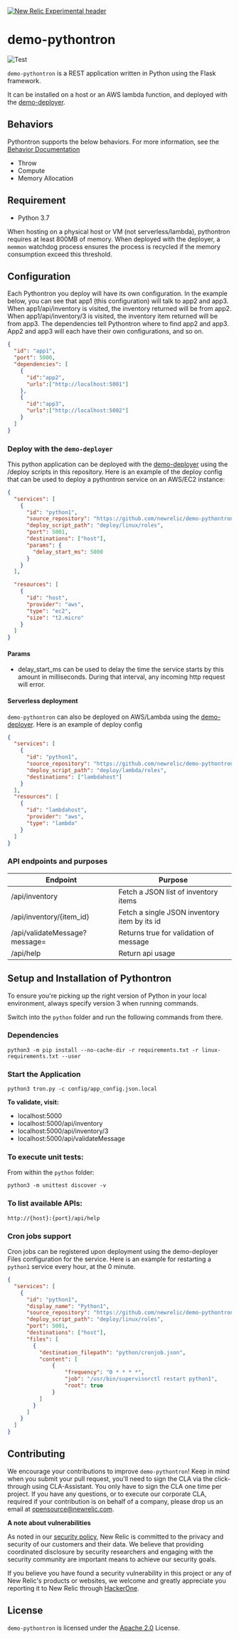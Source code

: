 [![New Relic Experimental header](https://github.com/newrelic/opensource-website/raw/master/src/images/categories/Experimental.png)](https://opensource.newrelic.com/oss-category/#new-relic-experimental)

# demo-pythontron

![Test](https://github.com/newrelic/demo-pythontron/workflows/Test/badge.svg?event=push)

`demo-pythontron` is a REST application written in Python using the Flask framework. 

It can be installed on a host or an AWS lambda function, and deployed with the [demo-deployer](https://github.com/newrelic/demo-deployer).


## Behaviors

Pythontron supports the below behaviors.
For more information, see the [Behavior Documentation](https://github.com/newrelic/demo-deployer/tree/main/documentation/developer/behaviors)

* Throw
* Compute
* Memory Allocation


## Requirement

* Python 3.7

When hosting on a physical host or VM (not serverless/lambda), pythontron requires at least 800MB of memory.
When deployed with the deployer, a `memmon` watchdog process ensures the process is recycled if the memory consumption exceed this threshold.


## Configuration

Each Pythontron you deploy will have its own configuration.  In the example below, you can see that app1 (this configuration) will talk to app2 and app3.  When app1/api/inventory is visited, the inventory returned will be from app2.  When app1/api/inventory/3 is visited, the inventory item returned will be from app3.  The dependencies tell Pythontron where to find app2 and app3. App2 and app3 will each have their own configurations, and so on.

```json
{
  "id": "app1",
  "port": 5000,
  "dependencies": [
    {
      "id":"app2",
      "urls":["http://localhost:5001"]
    },
    {
      "id":"app3",
      "urls":["http://localhost:5002"]
    }
  ]
}
```

### Deploy with the `demo-deployer`
This python application can be deployed with the [demo-deployer](https://github.com/newrelic/demo-deployer) using the /deploy scripts in this repository.
Here is an example of the deploy config that can be used to deploy a pythontron service on an AWS/EC2 instance:

```json
{
  "services": [
    {
      "id": "python1",
      "source_repository": "https://github.com/newrelic/demo-pythontron.git",
      "deploy_script_path": "deploy/linux/roles",
      "port": 5001,
      "destinations": ["host"],
      "params": {
        "delay_start_ms": 5000
      }
    }
  ],

  "resources": [
    {
      "id": "host",
      "provider": "aws",
      "type": "ec2",
      "size": "t2.micro"
    }
  ]
}
```

#### Params
* delay_start_ms can be used to delay the time the service starts by this amount in milliseconds. During that interval, any incoming http request will error.

#### Serverless deployment
`demo-pythontron` can also be deployed on AWS/Lambda using the [demo-deployer](https://github.com/newrelic/demo-deployer).
Here is an example of deploy config

```json
{
  "services": [
    {
      "id": "python1",
      "source_repository": "https://github.com/newrelic/demo-pythontron.git",
      "deploy_script_path": "deploy/lambda/roles",
      "destinations": ["lambdahost"]
    }
  ],
  "resources": [
    {
      "id": "lambdahost",
      "provider": "aws",
      "type": "lambda"
    }
  ]
}
```


### API endpoints and purposes

| Endpoint               | Purpose                                                                         |
| -----------------------| --------------------------------------------------------------------------------|
| /api/inventory             | Fetch a JSON list of inventory items          |
| /api/inventory/{item_id}   | Fetch a single JSON inventory item by its id      |
| /api/validateMessage?message=<message>  | Returns true for validation of message |
| /api/help                  | Return api usage       |


## Setup and Installation of Pythontron

To ensure you're picking up the right version of Python in your local environment, always specify version 3 when running commands.

Switch into the `python` folder and run the following commands from there.

### Dependencies

```
python3 -m pip install --no-cache-dir -r requirements.txt -r linux-requirements.txt --user
```

### Start the Application

```shell
python3 tron.py -c config/app_config.json.local
```

**To validate, visit:**

* localhost:5000
* localhost:5000/api/inventory
* localhost:5000/api/inventory/3
* localhost:5000/api/validateMessage

### To execute unit tests:

From within the `python` folder:

```python3 -m unittest discover -v```

### To list available APIs:

```http://{host}:{port}/api/help```


### Cron jobs support

Cron jobs can be registered upon deployment using the demo-deployer Files configuration for the service. Here is an example for restarting a `python1` service every hour, at the 0 minute.

```json
{
  "services": [
    {
      "id": "python1",
      "display_name": "Python1",
      "source_repository": "https://github.com/newrelic/demo-pythontron.git",
      "deploy_script_path": "deploy/linux/roles",
      "port": 5001,
      "destinations": ["host"],
      "files": [
        {
          "destination_filepath": "python/cronjob.json",
          "content": [
              {
                  "frequency": "0 * * * *",
                  "job": "/usr/bin/supervisorctl restart python1",
                  "root": true
              }
          ]
        }
      ]
    }
  ]
}
```


## Contributing
We encourage your contributions to improve `demo-pythontron`! Keep in mind when you submit your pull request, you'll need to sign the CLA via the click-through using CLA-Assistant. You only have to sign the CLA one time per project.
If you have any questions, or to execute our corporate CLA, required if your contribution is on behalf of a company,  please drop us an email at opensource@newrelic.com.

**A note about vulnerabilities**

As noted in our [security policy](../../security/policy), New Relic is committed to the privacy and security of our customers and their data. We believe that providing coordinated disclosure by security researchers and engaging with the security community are important means to achieve our security goals.

If you believe you have found a security vulnerability in this project or any of New Relic's products or websites, we welcome and greatly appreciate you reporting it to New Relic through [HackerOne](https://hackerone.com/newrelic).

## License
`demo-pythontron` is licensed under the [Apache 2.0](http://apache.org/licenses/LICENSE-2.0.txt) License.

